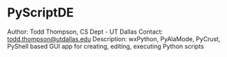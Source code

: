 PyScriptDE
==========
Author: Todd Thompson, CS Dept - UT Dallas
Contact: todd.thompson@utdallas.edu
Description: wxPython, PyAlaMode, PyCrust, PyShell based GUI app for creating, editing, executing Python scripts